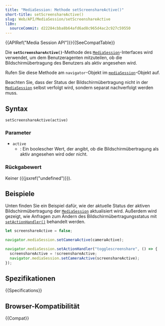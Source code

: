 ```yaml
---
title: "MediaSession: Methode setScreenshareActive()"
short-title: setScreenshareActive()
slug: Web/API/MediaSession/setScreenshareActive
l10n:
  sourceCommit: d22284cbba8b64afd6ad8c965d4ac2c927c59550
---
```


{{APIRef("Media Session API")}}{{SeeCompatTable}}

Die **`setScreenshareActive()`**-Methode des [`MediaSession`](/de/docs/Web/API/MediaSession)-Interfaces wird verwendet, um dem Benutzeragenten mitzuteilen, ob die Bildschirmübertragung des Benutzers als aktiv angesehen wird.

Rufen Sie diese Methode am `navigator`-Objekt im [`mediaSession`](/de/docs/Web/API/Navigator/mediaSession)-Objekt auf.

Beachten Sie, dass der Status der Bildschirmübertragung nicht in der [`MediaSession`](/de/docs/Web/API/MediaSession) selbst verfolgt wird, sondern separat nachverfolgt werden muss.

## Syntax

```js-nolint
setScreenshareActive(active)
```

### Parameter

- `active`
  - : Ein boolescher Wert, der angibt, ob die Bildschirmübertragung als aktiv angesehen wird oder nicht.

### Rückgabewert

Keiner ({{jsxref("undefined")}}).

## Beispiele

Unten finden Sie ein Beispiel dafür, wie der aktuelle Status der aktiven Bildschirmübertragung der
[`MediaSession`](/de/docs/Web/API/MediaSession) aktualisiert wird. Außerdem wird gezeigt, wie Anfragen zum Ändern des Bildschirmübertragungsstatus mit [`setActionHandler()`](/de/docs/Web/API/MediaSession/setActionHandler) behandelt werden.

```js
let screenshareActive = false;

navigator.mediaSession.setCameraActive(cameraActive);

navigator.mediaSession.setActionHandler("togglescreenshare", () => {
  screenshareActive = !screenshareActive;
  navigator.mediaSession.setCameraActive(screenshareActive);
});
```

## Spezifikationen

{{Specifications}}

## Browser-Kompatibilität

{{Compat}}
